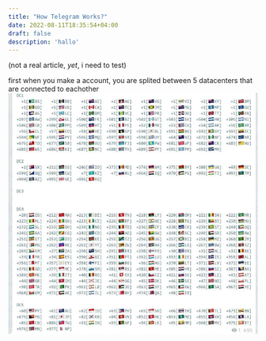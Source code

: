 ```yaml
---
title: "How Telegram Works?"
date: 2022-08-11T18:35:54+04:00
draft: false
description: 'hallo'
---
```


(not a real article, _yet_, i need to test)

first when you make a account, you are splited between 5 datacenters that are connected to eachother
![telegram date](/blogs/telegram/dc.webp/)